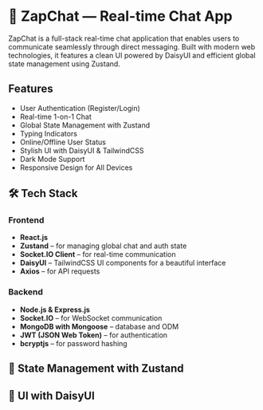 # 💬 ZapChat — Real-time Chat App

ZapChat is a full-stack real-time chat application that enables users to communicate seamlessly through direct messaging. Built with modern web technologies, it features a clean UI powered by DaisyUI and efficient global state management using Zustand.

##  Features

-  User Authentication (Register/Login)
-  Real-time 1-on-1 Chat
-  Global State Management with Zustand
-  Typing Indicators
-  Online/Offline User Status
-  Stylish UI with DaisyUI & TailwindCSS
-  Dark Mode Support
-  Responsive Design for All Devices

## 🛠️ Tech Stack

### Frontend
- **React.js**
- **Zustand** – for managing global chat and auth state
- **Socket.IO Client** – for real-time communication
- **DaisyUI** – TailwindCSS UI components for a beautiful interface
- **Axios** – for API requests

### Backend
- **Node.js & Express.js**
- **Socket.IO** – for WebSocket communication
- **MongoDB with Mongoose** – database and ODM
- **JWT (JSON Web Token)** – for authentication
- **bcryptjs** – for password hashing

## 🧩 State Management with Zustand
## 🎨 UI with DaisyUI


